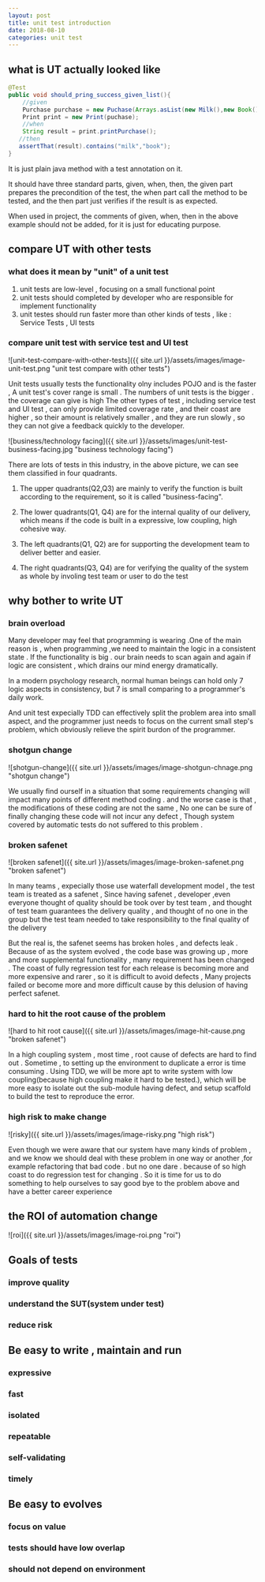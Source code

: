 ```yaml
---
layout: post
title: unit test introduction
date: 2018-08-10
categories: unit test
---
```



## what is UT actually looked like

```java
@Test
public void should_pring_success_given_list(){
	//given
	Purchase purchase = new Puchase(Arrays.asList(new Milk(),new Book()));
    Print print = new Print(puchase);
    //when
    String result = print.printPurchase();
   //then
   assertThat(result).contains("milk","book");
} 
```
It is just plain java method with a test annotation on it.

It should have three standard parts, given, when, then, the given part prepares the precondition of the test, the when part call the method to be tested, and the then part just verifies if the result is as expected. 

When used in project, the comments of given, when, then in the above example should not be added, for it is just for educating purpose.


## compare UT with other tests

### what does it mean by "unit" of a unit test

1.  unit tests are low-level , focusing on a small functional point
2.  unit tests should completed by developer who are responsible for implement functionality
3.  unit testes should run faster more than other kinds of tests , like : Service Tests , UI tests


### compare unit test with service test and UI test


![unit-test-compare-with-other-tests]({{ site.url }}/assets/images/image-unit-test.png "unit test compare with other tests")

Unit tests usually tests the functionality olny includes POJO and is the faster , A unit test's cover range is small . The numbers of unit tests is the bigger . the coverage can give is high
The other types of test  , including service test and UI test , can only provide  limited coverage rate , and their coast are higher , so their amount is relatively smaller , and they are run slowly , so they can not give a feedback quickly to the developer.

![business/technology facing]({{ site.url }}/assets/images/unit-test-business-facing.jpg "business technology facing")

There are lots of tests in this industry, in the above picture, we can see them classified in four quadrants. 

1. The upper quadrants(Q2,Q3) are mainly to verify the function is built according to the requirement, so it is called "business-facing". 

2. The lower quadrants(Q1, Q4) are for the internal quality of our delivery, which means if the code is built in a expressive, low coupling, high cohesive way.

3. The left quadrants(Q1, Q2)  are for supporting the development team to deliver better and easier.

4. The right quadrants(Q3, Q4) are for verifying the quality of the system as whole by involing test team or user to do the test


## why bother to write UT


### brain overload

Many developer may feel that programming is wearing .One of the main reason is , when programming ,we need to maintain the logic in a consistent state . If the functionality is big . our brain needs to scan again and again if logic are consistent , which drains our mind energy dramatically. 

In a modern psychology research, normal human beings can hold only 7 logic aspects in consistency, but 7 is small comparing to a programmer's daily work.

And unit test expecially TDD can effectively split the problem area into small aspect, and the programmer just needs to focus on the current small step's problem, which obviously relieve the spirit burdon of the programmer.


### shotgun change

![shotgun-change]({{ site.url }}/assets/images/image-shotgun-chnage.png "shotgun change")

We usually find ourself in a situation that some requirements changing  will impact many points of different method coding  . and the worse case is that , the modifications of these coding are not the same , No one can be sure of finally changing these code will not incur any defect , Though system covered by automatic tests do not suffered to this problem .  

### broken safenet

![broken safenet]({{ site.url }}/assets/images/image-broken-safenet.png "broken safenet")

In many teams , expecially those use waterfall development model , the test team is treated as a safenet , Since having safenet , developer ,even everyone thought of quality should be took over by test team , and thought of test team guarantees the delivery quality , and thought of no one in the group but the test team needed to take responsibility to the final quality of the delivery 

But the real is, the safenet seems has broken holes , and defects leak . Because of as the system evolved , the code base was growing up , more and more supplemental functionality , many requirement has been changed . The coast of fully regression test for each release is becoming more and more expensive and rarer , so it is difficult to avoid defects , Many projects failed or become more and more difficult cause by this delusion of having perfect safenet.   

### hard to hit the root cause of the problem

![hard to hit root cause]({{ site.url }}/assets/images/image-hit-cause.png "broken safenet")

In a high coupling system , most time , root cause of defects are hard to find out . Sometime , to setting up the environment to duplicate a error is time consuming . Using TDD, we will be more apt to write system with low coupling(because high coupling make it hard to be tested.), which will be more easy to isolate out the sub-module having defect, and setup scaffold to build the test to reproduce the error. 

### high risk to make change

![risky]({{ site.url }}/assets/images/image-risky.png "high risk")

Even though we were  aware that our system have many kinds of problem , and we know we should deal with these problem in one way or another ,for example refactoring that bad code . but no one dare . because of so high coast to do regression test for changing .
So it is time for us to do something to help ourselves to say good bye to the problem above and have a better career experience 

## the ROI of automation change

![roi]({{ site.url }}/assets/images/image-roi.png "roi")


## Goals of tests

### improve quality

### understand the SUT(system under test)

### reduce risk


## Be easy to write , maintain and run


### expressive 


### fast


### isolated


### repeatable 


### self-validating

### timely

## Be easy to evolves 


### focus on value

### tests should have low overlap

### should not depend on environment 


